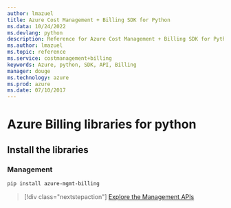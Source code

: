 ```yaml
---
author: lmazuel
title: Azure Cost Management + Billing SDK for Python
ms.data: 10/24/2022
ms.devlang: python
description: Reference for Azure Cost Management + Billing SDK for Python
ms.author: lmazuel
ms.topic: reference
ms.service: costmanagement+billing
keywords: Azure, python, SDK, API, Billing
manager: douge
ms.technology: azure
ms.prod: azure
ms.date: 07/10/2017
---
```

# Azure Billing libraries for python

## Install the libraries


### Management

```bash
pip install azure-mgmt-billing
```
> [!div class="nextstepaction"]
> [Explore the Management APIs](/python/api/overview/azure/billing/management)
